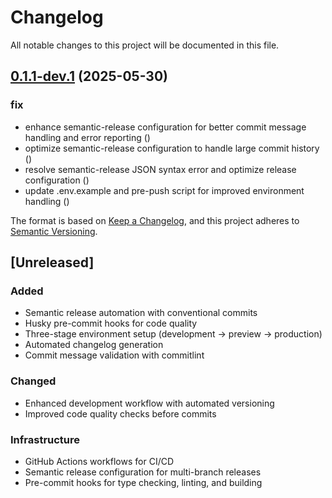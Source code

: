 # Changelog

All notable changes to this project will be documented in this file.

## [0.1.1-dev.1](https://github.com/Phenixis/life_os/compare/v0.1.0...v0.1.1-dev.1) (2025-05-30)

### fix

* enhance semantic-release configuration for better commit message handling and error reporting ([](https://github.com/Phenixis/life_os/commit/96458073003e61d4e2ad4b0d978660f879fc368a))
* optimize semantic-release configuration to handle large commit history ([](https://github.com/Phenixis/life_os/commit/766559c2ac5296e5201c56e427410b027b649704))
* resolve semantic-release JSON syntax error and optimize release configuration ([](https://github.com/Phenixis/life_os/commit/30a7680b3c12e5949b23f86dd384c1b1b2f7d914))
* update .env.example and pre-push script for improved environment handling ([](https://github.com/Phenixis/life_os/commit/7824ed3cdd4263a7a0ef526bd4e6e3d45d16df48))

The format is based on [Keep a Changelog](https://keepachangelog.com/en/1.0.0/),
and this project adheres to [Semantic Versioning](https://semver.org/spec/v2.0.0.html).

## [Unreleased]

### Added
- Semantic release automation with conventional commits
- Husky pre-commit hooks for code quality
- Three-stage environment setup (development → preview → production)
- Automated changelog generation
- Commit message validation with commitlint

### Changed
- Enhanced development workflow with automated versioning
- Improved code quality checks before commits

### Infrastructure
- GitHub Actions workflows for CI/CD
- Semantic release configuration for multi-branch releases
- Pre-commit hooks for type checking, linting, and building

